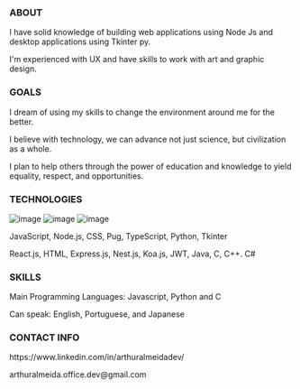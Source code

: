 ### ABOUT
<p>I have solid knowledge of building web applications using Node Js and desktop applications using Tkinter py.<p>
<p>I'm experienced with UX and have skills to work with art and graphic design.<p>
 
### GOALS
<p>I dream of using my skills to change the environment around me for the better.<p>
<p>I believe with technology, we can advance not just science, but civilization as a whole.<p>
<p>I plan to help others through the power of education and knowledge to yield equality, respect, and opportunities.<p>
 
### TECHNOLOGIES
![image](https://user-images.githubusercontent.com/119072440/220211944-f905f470-e638-45ad-8c23-9d06042180c5.png)
![image](https://user-images.githubusercontent.com/119072440/220211470-213cffce-e7ac-41f8-9f82-006e56ac69d2.png)
![image](https://user-images.githubusercontent.com/119072440/220211372-43d4e8e7-b6ac-4692-92dc-0c82633d6f13.png)

<p>JavaScript, Node.js, CSS, Pug, TypeScript, Python, Tkinter<p>
<p>React.js, HTML, Express.js, Nest.js, Koa.js, JWT, Java, C, C++. C#<p>

### SKILLS
<p>Main Programming Languages: Javascript, Python and C<p>
<p>Can speak: English, Portuguese, and Japanese<p>
 
### CONTACT INFO
<p>https://www.linkedin.com/in/arthuralmeidadev/<p>
<p>arthuralmeida.office.dev@gmail.com<p>

<!--
**arthuralmeidadev/arthuralmeidadev** is a ✨ _special_ ✨ repository because its `README.md` (this file) appears on your GitHub profile.

Here are some ideas to get you started:

- 🔭 I’m currently working on ...
- 🌱 I’m currently learning ...
- 👯 I’m looking to collaborate on ...
- 🤔 I’m looking for help with ...
- 💬 Ask me about ...
- 📫 How to reach me: ...
- 😄 Pronouns: ...
- ⚡ Fun fact: ...
-->
